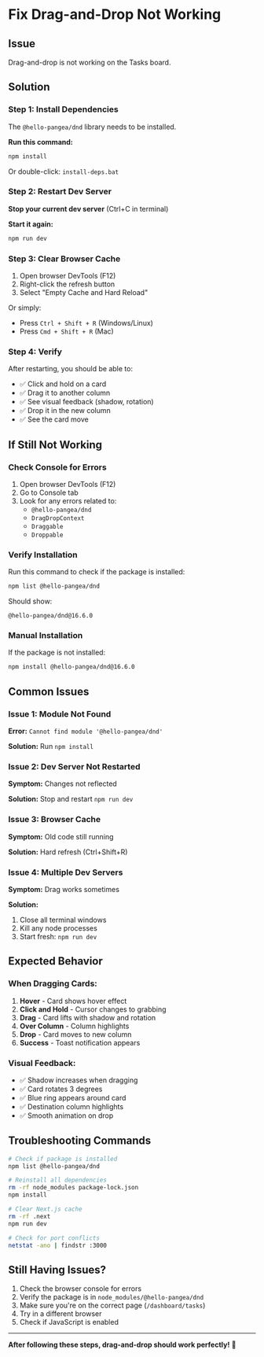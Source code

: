 # Fix Drag-and-Drop Not Working

## Issue
Drag-and-drop is not working on the Tasks board.

## Solution

### Step 1: Install Dependencies
The `@hello-pangea/dnd` library needs to be installed.

**Run this command:**
```bash
npm install
```

Or double-click: `install-deps.bat`

### Step 2: Restart Dev Server

**Stop your current dev server** (Ctrl+C in terminal)

**Start it again:**
```bash
npm run dev
```

### Step 3: Clear Browser Cache

1. Open browser DevTools (F12)
2. Right-click the refresh button
3. Select "Empty Cache and Hard Reload"

Or simply:
- Press `Ctrl + Shift + R` (Windows/Linux)
- Press `Cmd + Shift + R` (Mac)

### Step 4: Verify

After restarting, you should be able to:
- ✅ Click and hold on a card
- ✅ Drag it to another column
- ✅ See visual feedback (shadow, rotation)
- ✅ Drop it in the new column
- ✅ See the card move

## If Still Not Working

### Check Console for Errors

1. Open browser DevTools (F12)
2. Go to Console tab
3. Look for any errors related to:
   - `@hello-pangea/dnd`
   - `DragDropContext`
   - `Draggable`
   - `Droppable`

### Verify Installation

Run this command to check if the package is installed:
```bash
npm list @hello-pangea/dnd
```

Should show:
```
@hello-pangea/dnd@16.6.0
```

### Manual Installation

If the package is not installed:
```bash
npm install @hello-pangea/dnd@16.6.0
```

## Common Issues

### Issue 1: Module Not Found
**Error:** `Cannot find module '@hello-pangea/dnd'`

**Solution:** Run `npm install`

### Issue 2: Dev Server Not Restarted
**Symptom:** Changes not reflected

**Solution:** Stop and restart `npm run dev`

### Issue 3: Browser Cache
**Symptom:** Old code still running

**Solution:** Hard refresh (Ctrl+Shift+R)

### Issue 4: Multiple Dev Servers
**Symptom:** Drag works sometimes

**Solution:** 
1. Close all terminal windows
2. Kill any node processes
3. Start fresh: `npm run dev`

## Expected Behavior

### When Dragging Cards:
1. **Hover** - Card shows hover effect
2. **Click and Hold** - Cursor changes to grabbing
3. **Drag** - Card lifts with shadow and rotation
4. **Over Column** - Column highlights
5. **Drop** - Card moves to new column
6. **Success** - Toast notification appears

### Visual Feedback:
- ✅ Shadow increases when dragging
- ✅ Card rotates 3 degrees
- ✅ Blue ring appears around card
- ✅ Destination column highlights
- ✅ Smooth animation on drop

## Troubleshooting Commands

```bash
# Check if package is installed
npm list @hello-pangea/dnd

# Reinstall all dependencies
rm -rf node_modules package-lock.json
npm install

# Clear Next.js cache
rm -rf .next
npm run dev

# Check for port conflicts
netstat -ano | findstr :3000
```

## Still Having Issues?

1. Check the browser console for errors
2. Verify the package is in `node_modules/@hello-pangea/dnd`
3. Make sure you're on the correct page (`/dashboard/tasks`)
4. Try in a different browser
5. Check if JavaScript is enabled

---

**After following these steps, drag-and-drop should work perfectly!** 🎉
